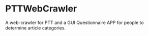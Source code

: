 # PTTWebCrawler
A web-crawler for PTT and a GUI Questionnaire APP for people to determine article categories.
